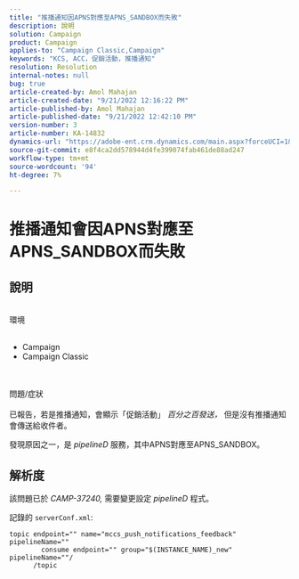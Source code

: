 ```yaml
---
title: "推播通知因APNS對應至APNS_SANDBOX而失敗"
description: 說明
solution: Campaign
product: Campaign
applies-to: "Campaign Classic,Campaign"
keywords: "KCS, ACC，促銷活動，推播通知"
resolution: Resolution
internal-notes: null
bug: true
article-created-by: Amol Mahajan
article-created-date: "9/21/2022 12:16:22 PM"
article-published-by: Amol Mahajan
article-published-date: "9/21/2022 12:42:10 PM"
version-number: 3
article-number: KA-14832
dynamics-url: "https://adobe-ent.crm.dynamics.com/main.aspx?forceUCI=1&pagetype=entityrecord&etn=knowledgearticle&id=d0109231-a739-ed11-9db1-002248086cae"
source-git-commit: e8f4ca2dd578944d4fe399074fab461de88ad247
workflow-type: tm+mt
source-wordcount: '94'
ht-degree: 7%

---
```


# 推播通知會因APNS對應至APNS_SANDBOX而失敗

## 說明

<br>環境<br><br>
- Campaign
- Campaign Classic

<br><br>問題/症狀<br><br>
已報告，若是推播通知，會顯示「促銷活動」 *百分之百發送，* 但是沒有推播通知會傳送給收件者。

發現原因之一，是 *pipelineD* 服務，其中APNS對應至APNS_SANDBOX。


## 解析度


該問題已於 *CAMP-37240,* 需要變更設定 *pipelineD* 程式。

記錄的 `serverConf.xml`:


```
topic endpoint="" name="mccs_push_notifications_feedback" pipelineName=""
        consume endpoint="" group="$(INSTANCE_NAME)_new" pipelineName=""/
      /topic
```


